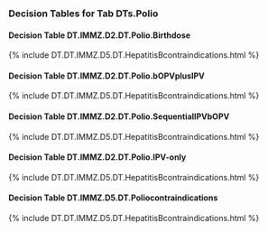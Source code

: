 ### Decision Tables for Tab  DTs.Polio
#### Decision Table DT.IMMZ.D2.DT.Polio.Birthdose
{% include DT.DT.IMMZ.D5.DT.HepatitisBcontraindications.html %}
#### Decision Table DT.IMMZ.D2.DT.Polio.bOPVplusIPV
{% include DT.DT.IMMZ.D5.DT.HepatitisBcontraindications.html %}
#### Decision Table DT.IMMZ.D2.DT.Polio.SequentialIPVbOPV
{% include DT.DT.IMMZ.D5.DT.HepatitisBcontraindications.html %}
#### Decision Table DT.IMMZ.D2.DT.Polio.IPV-only
{% include DT.DT.IMMZ.D5.DT.HepatitisBcontraindications.html %}
#### Decision Table DT.IMMZ.D5.DT.Poliocontraindications
{% include DT.DT.IMMZ.D5.DT.HepatitisBcontraindications.html %}

